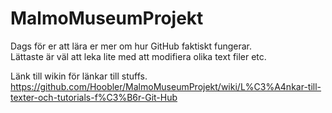 MalmoMuseumProjekt
==================

Dags för er att lära er mer om hur GitHub faktiskt fungerar.<br>
Lättaste är väl att leka lite med att modifiera olika text filer etc.<br>

Länk till wikin för länkar till stuffs.<br>
https://github.com/Hoobler/MalmoMuseumProjekt/wiki/L%C3%A4nkar-till-texter-och-tutorials-f%C3%B6r-Git-Hub<br>

